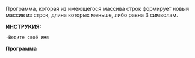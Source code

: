 Программа, которая из имеющегося массива строк формирует новый массив из строк, длина которых меньше, либо равна 3 символам.

**ИНСТРУКИЯ:**

    -Ведите своё имя


**Программа**
